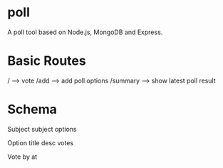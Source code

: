 # poll
A poll tool based on Node.js, MongoDB and Express.

# Basic Routes
/			--> vote
/add		--> add poll options
/summary	--> show latest poll result

# Schema
Subject
	subject
	options

Option
	title
	desc
	votes

Vote
	by
	at

